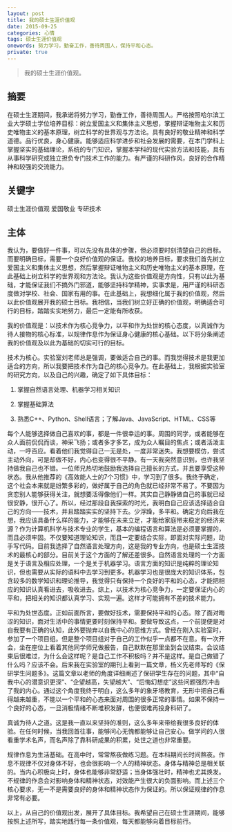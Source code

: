 ```yaml
---
layout: post
title: 我的硕士生涯价值观
date: 2015-09-25
categories: 心情 
tags: 硕士生涯价值观
onewords: 努力学习，勤奋工作，善待周围人，保持平和心态。
private: true
---
```

> 我的硕士生涯价值观。

## 摘要

在硕士生涯期间，我承诺将努力学习，勤奋工作，善待周围人。严格按照哈尔滨工业大学硕士学位培养目标：树立爱国主义和集体主义思想，掌握辩证唯物主义和历史唯物主义的基本原理，树立科学的世界观与方法论。具有良好的敬业精神和科学道德。品行优良，身心健康。能够适应科学进步和社会发展的需要，在本门学科上掌握坚实的基础理论，系统的专门知识，掌握本学科的现代实验方法和技能，具有从事科学研究或独立担负专门技术工作的能力。有严谨的科研作风，良好的合作精神和较强的交流能力。

## 关键字

硕士生涯价值观 爱国敬业 专研技术

## 主体

我认为，要做好一件事，可以先没有具体的步骤，但必须要时刻清楚自己的目标。而要明确目标，需要一个良好价值观的保证。我校的培养目标，要求我们首先树立爱国主义和集体主义思想，然后掌握辩证唯物主义和历史唯物主义的基本原理，在此基础上树立科学的世界观和方法论。我认为这些价值观是方向性，只有以此为基础，才能保证我们不搞外门邪道，能够坚持科学精神，实事求是，用严谨的科研态度做对学校、社会、国家有用的事。在此基础上，我想细化属于我的价值观，然后以此价值观展开我的硕士目标。我相信，当我们树立好正确的价值观，明确适合可行的目标，踏踏实实地努力，最后一定能有所收获。

我的价值观是：以技术作为核心竞争力，以平和作为处世的核心态度，以真诚作为待人接物的核心标准，以规律作息作为保证身心健康的核心基础。以下将分条阐述我的价值观及以此为基础的切实可行的目标。

技术为核心。实验室刘老师总是强调，要做适合自己的事。而我觉得技术是我更加适合的方向，所以我要把技术作为自己的核心竞争力。在此基础上，我根据实验室的研究方向，以及自己的兴趣，确定了如下具体目标：

1. 掌握自然语言处理、机器学习相关知识

2. 掌握基础算法

3. 熟悉C++、Python、Shell语言；了解Java、JavaScript、HTML、CSS等

每个人能够选择做自己喜欢的事，都是一件很幸运的事。周围的同学，或者能够在众人面前侃侃而谈，神采飞扬；或者多才多艺，成为众人瞩目的焦点；或者活泼主动，一呼百应。看着他们我觉得自己一无是处，一度非常迷失。我想要模仿，尝试主动外向，可是却做不好，内心也变得很不平静。有一天我突然意识到，也许我坚持做我自己也不错。一位师兄热切地鼓励我选择自己擅长的方式，并且要享受这种状态。我从他推荐的《高效能人士的7个习惯》中，学习到了很多。我终于确定，这个社会本来就是纷繁多彩的，做好属于自己的角色就已经非常不易了。不要因为贪恋别人能够获得关注，就想要活得像他们一样。其实自己静静做自己的事就已经很安静，很开心了。所以，经过那段自我探索的时光，我明白自己应该选择适合自己的方向——技术，并且踏踏实实的坚持下去。少浮躁，多平和。确定方向后我在想，我应该具备什么样的能力，才能够在未来立足，才能给家庭带来稳定的经济来源？作为计算机科学与技术专业的学生，基本的编程语言和算法是必须要掌握的，而且必须牢固。不仅要知道理论知识，而且一定要结合实际，即面对实际问题，动手写代码。目前我选择了自然语言处理方向，这是我的专业方向，也是硕士生涯技术的最核心的部分。目前关于这个方面的了解还差很多。自然语言处理的一个方面是关于语言及相应处理，一个是关于机器学习。语言方面的知识是纯粹的理论知识，但也需要从实际的语料中去学习到更多。机器学习也是很庞大的知识体系，包含较多的数学知识和理论推导，我觉得只有保持一个良好的平和的心态，才能把相应的知识认真看进去，吸收进去。综上，以技术为核心竞争力，一定要保证内心的平和，把相关的知识都认真学习、实现一遍。这样才可能拥有不差的技术能力。

平和为处世态度。正如前面所言，要做好技术，需要保持平和的心态。除了面对晦涩的知识，面对生活中的事情更要时刻保持平和。要做导致这点，一个前提便是对自我要有正确的认知，此外要抛弃以自我中心的思维方式。曾经在刚入实验室时，参加了一个项目组。但是整个项目组对于自己的工作似乎一点都不在意。有一次开会，坐在座位上看着其他同学师兄做报告，自己默默在那里坐到会议结束。会议结束后很难过，为什么会这样呢？是自己工作不积极吗？并不是这样。是自己做错了什么吗？应该不会。后来我在实验室的期刊上看到一篇文章，杨义先老师写的《保研学生问题多》。这篇文章以老师的角度详细阐述了保研学生存在的问题，其中“自我中心的潜意识更深”、“企望越高，失望越大”、“后悔幻想症”这些问题强烈冲击了我的内心。通过这个角度我终于明白，这么多年的象牙塔教育，无形中把自己看得越来越重，不能以一个平和的心态来面对周围的很多正常的事情。如果不保持一个良好的心态，一旦消极情绪不断堆积发酵，也便很难再投身科研了。

真诚为待人之道。这是我一直以来坚持的准则，这么多年来带给我很多良好的体验。在任何时候，当我回首往事，能够问心无愧都能够让自己安心。做学问的人很看重学术名声，而名声除了靠科研成果的积累，处世之道也非常重要。

规律作息为生活基础。在高中时，常常熬夜做练习题。在本科期间长时间熬夜。作息不规律不仅对身体不好，也会很影响一个人的精神状态。身体与精神总是相关联的。当内心积极向上时，身体也能够非常舒适；当身体强壮时，精神也尤其焕发。不规律的作息会对影响身体和精神状态，对效能产生很大的负面影响。而上述三个核心要求，无一不是需要良好的身体和精神状态作为保证的。所以保证规律的作息非常有必要。

以上，从自己的价值观出发，展开了具体目标。我希望自己在硕士生涯期间，能够按照上述所写，踏实地践行每一条价值观，每天都能够向着目标前行。
